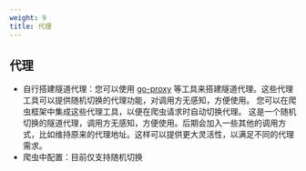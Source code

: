 ```yaml
---
weight: 9
title: 代理
---
```


## 代理

* 自行搭建隧道代理：您可以使用 [go-proxy](https://github.com/lizongying/go-proxy)
  等工具来搭建隧道代理。这些代理工具可以提供随机切换的代理功能，对调用方无感知，方便使用。
  您可以在爬虫框架中集成这些代理工具，以便在爬虫请求时自动切换代理。
  这是一个随机切换的隧道代理，调用方无感知，方便使用。后期会加入一些其他的调用方式，比如维持原来的代理地址。这样可以提供更大灵活性，以满足不同的代理需求。
* 爬虫中配置：目前仅支持随机切换